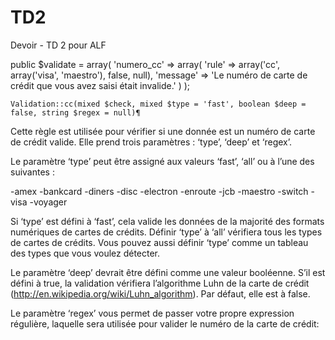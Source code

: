# TD2
Devoir - TD 2 pour ALF



public $validate = array(
    'numero_cc' => array(
        'rule' => array('cc', array('visa', 'maestro'), false, null),
        'message' => 'Le numéro de carte de crédit que vous avez saisi était invalide.'
    )
);





    Validation::cc(mixed $check, mixed $type = 'fast', boolean $deep = false, string $regex = null)¶
Cette règle est utilisée pour vérifier si une donnée est un numéro de carte de crédit valide. Elle prend trois paramètres : ‘type’, ‘deep’ et ‘regex’.

Le paramètre ‘type’ peut être assigné aux valeurs ‘fast’, ‘all’ ou à l’une des suivantes :

-amex
-bankcard
-diners
-disc
-electron
-enroute
-jcb
-maestro
-switch
-visa
-voyager

  Si ‘type’ est défini à ‘fast’, cela valide les données de la majorité des formats numériques de cartes de crédits. Définir ‘type’ à ‘all’ vérifiera tous les types de cartes de crédits. Vous pouvez aussi définir ‘type’ comme un tableau des types que vous voulez détecter.

  Le paramètre ‘deep’ devrait être défini comme une valeur booléenne. S’il est défini à true, la validation vérifiera l’algorithme Luhn de la carte de crédit (http://en.wikipedia.org/wiki/Luhn_algorithm). Par défaut, elle est à false.

  Le paramètre ‘regex’ vous permet de passer votre propre expression régulière, laquelle sera utilisée pour valider le numéro de la carte de crédit:
